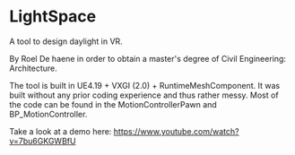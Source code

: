 # LightSpace

A tool to design daylight in VR.

By Roel De haene in order to obtain a master's degree of Civil Engineering: Architecture.



The tool is built in UE4.19 + VXGI (2.0) + RuntimeMeshComponent. It was built without any prior coding experience and thus rather messy.
Most of the code can be found in the MotionControllerPawn and BP_MotionController.

Take a look at a demo here: https://www.youtube.com/watch?v=7bu6GKGWBfU 
